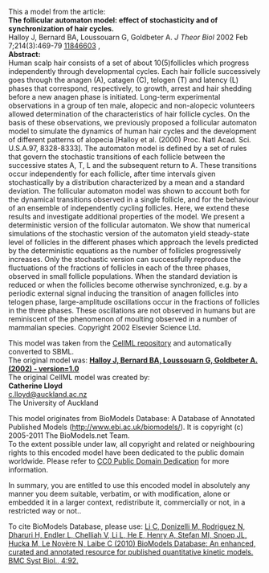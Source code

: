 

This a model from the article:  
**The follicular automaton model: effect of stochasticity and of synchronization of hair cycles.**   
Halloy J, Bernard BA, Loussouarn G, Goldbeter A. _J Theor Biol_ 2002 Feb
7;214(3):469-79 [11846603](http://www.ncbi.nlm.nih.gov/pubmed/11846603) ,  
**Abstract:**   
Human scalp hair consists of a set of about 10(5)follicles which progress
independently through developmental cycles. Each hair follicle successively
goes through the anagen (A), catagen (C), telogen (T) and latency (L) phases
that correspond, respectively, to growth, arrest and hair shedding before a
new anagen phase is initiated. Long-term experimental observations in a group
of ten male, alopecic and non-alopecic volunteers allowed determination of the
characteristics of hair follicle cycles. On the basis of these observations,
we previously proposed a follicular automaton model to simulate the dynamics
of human hair cycles and the development of different patterns of alopecia
[Halloy et al. (2000) Proc. Natl Acad. Sci. U.S.A.97, 8328-8333]. The
automaton model is defined by a set of rules that govern the stochastic
transitions of each follicle between the successive states A, T, L and the
subsequent return to A. These transitions occur independently for each
follicle, after time intervals given stochastically by a distribution
characterized by a mean and a standard deviation. The follicular automaton
model was shown to account both for the dynamical transitions observed in a
single follicle, and for the behaviour of an ensemble of independently cycling
follicles. Here, we extend these results and investigate additional properties
of the model. We present a deterministic version of the follicular automaton.
We show that numerical simulations of the stochastic version of the automaton
yield steady-state level of follicles in the different phases which approach
the levels predicted by the deterministic equations as the number of follicles
progressively increases. Only the stochastic version can successfully
reproduce the fluctuations of the fractions of follicles in each of the three
phases, observed in small follicle populations. When the standard deviation is
reduced or when the follicles become otherwise synchronized, e.g. by a
periodic external signal inducing the transition of anagen follicles into
telogen phase, large-amplitude oscillations occur in the fractions of
follicles in the three phases. These oscillations are not observed in humans
but are reminiscent of the phenomenon of moulting observed in a number of
mammalian species. Copyright 2002 Elsevier Science Ltd.

This model was taken from the [CellML
repository](http://www.cellml.org/models) and automatically converted to SBML.  
The original model was: [ **Halloy J, Bernard BA, Loussouarn G, Goldbeter A.
(2002) - version=1.0**
](http://models.cellml.org/exposure/d7d548e6052377e92e78abeafbfd8f3a)  
The original CellML model was created by:  
**Catherine Lloyd**   
c.lloyd@auckland.ac.nz  
The University of Auckland  

This model originates from BioModels Database: A Database of Annotated
Published Models (http://www.ebi.ac.uk/biomodels/). It is copyright (c)
2005-2011 The BioModels.net Team.  
To the extent possible under law, all copyright and related or neighbouring
rights to this encoded model have been dedicated to the public domain
worldwide. Please refer to [CC0 Public Domain
Dedication](http://creativecommons.org/publicdomain/zero/1.0/) for more
information.

In summary, you are entitled to use this encoded model in absolutely any
manner you deem suitable, verbatim, or with modification, alone or embedded it
in a larger context, redistribute it, commercially or not, in a restricted way
or not..  
  
To cite BioModels Database, please use: [Li C, Donizelli M, Rodriguez N,
Dharuri H, Endler L, Chelliah V, Li L, He E, Henry A, Stefan MI, Snoep JL,
Hucka M, Le Novère N, Laibe C (2010) BioModels Database: An enhanced, curated
and annotated resource for published quantitative kinetic models. BMC Syst
Biol., 4:92.](http://www.ncbi.nlm.nih.gov/pubmed/20587024)

